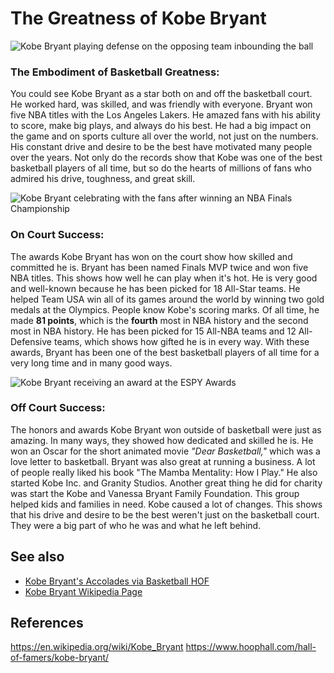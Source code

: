 # The Greatness of Kobe Bryant
![Kobe Bryant playing defense on the opposing team inbounding the ball](https://media.cnn.com/api/v1/images/stellar/prod/200126210422-27-kobe-bryant-gallery-restricted.jpg?q=w_2500,h_1488,x_0,y_0,c_fill/h_447)

### The Embodiment of Basketball Greatness:
You could see Kobe Bryant as a star both on and off the basketball court. He worked hard, was skilled, and was friendly with everyone. Bryant won five NBA titles with the Los Angeles Lakers. He amazed fans with his ability to score, make big plays, and always do his best. He had a big impact on the game and on sports culture all over the world, not just on the numbers. His constant drive and desire to be the best have motivated many people over the years. Not only do the records show that Kobe was one of the best basketball players of all time, but so do the hearts of millions of fans who admired his drive, toughness, and great skill.

![Kobe Bryant celebrating with the fans after winning an NBA Finals Championship](https://andscape.com/wp-content/uploads/2020/02/kobe-bryant-e1581599895110.jpg?w=800)
### On Court Success:
The awards Kobe Bryant has won on the court show how skilled and committed he is. Bryant has been named Finals MVP twice and won five NBA titles. This shows how well he can play when it's hot. He is very good and well-known because he has been picked for 18 All-Star teams. He helped Team USA win all of its games around the world by winning two gold medals at the Olympics. People know Kobe's scoring marks. Of all time, he made **81 points**, which is the **fourth** most in NBA history and the second most in NBA history. He has been picked for 15 All-NBA teams and 12 All-Defensive teams, which shows how gifted he is in every way. With these awards, Bryant has been one of the best basketball players of all time for a very long time and in many good ways.

![Kobe Bryant receiving an award at the ESPY Awards](https://www.billboard.com/wp-content/uploads/media/Kobe-Bryant-2016-espy-billboard-1548.jpg)

### Off Court Success:
The honors and awards Kobe Bryant won outside of basketball were just as amazing. In many ways, they showed how dedicated and skilled he is. He won an Oscar for the short animated movie _"Dear Basketball,"_ which was a love letter to basketball. Bryant was also great at running a business. A lot of people really liked his book "The Mamba Mentality: How I Play." He also started Kobe Inc. and Granity Studios. Another great thing he did for charity was start the Kobe and Vanessa Bryant Family Foundation. This group helped kids and families in need. Kobe caused a lot of changes. This shows that his drive and desire to be the best weren't just on the basketball court. They were a big part of who he was and what he left behind.


## See also
- [Kobe Bryant's Accolades via Basketball HOF](https://www.hoophall.com/hall-of-famers/kobe-bryant/)
- [Kobe Bryant Wikipedia Page](https://en.wikipedia.org/wiki/Kobe_Bryant)

## References
https://en.wikipedia.org/wiki/Kobe_Bryant
https://www.hoophall.com/hall-of-famers/kobe-bryant/
